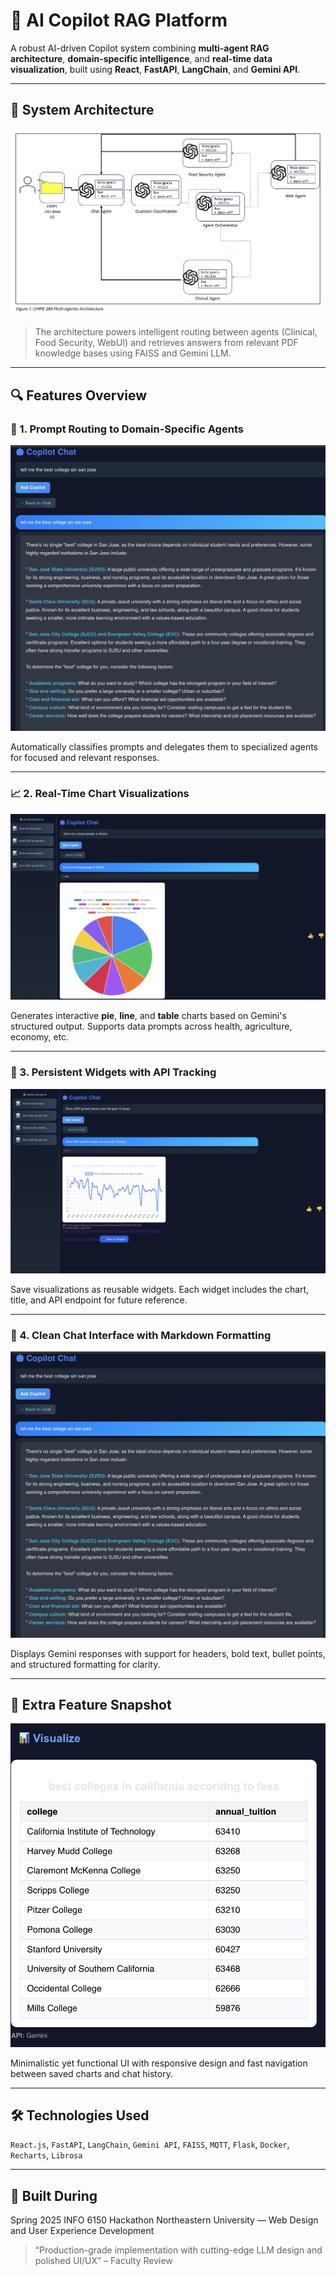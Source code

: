 # 🤖 AI Copilot RAG Platform

A robust AI-driven Copilot system combining **multi-agent RAG architecture**, **domain-specific intelligence**, and **real-time data visualization**, built using **React**, **FastAPI**, **LangChain**, and **Gemini API**.

---

## 🧠 System Architecture

![RAG Architecture](images/rag-architecture.png)

> The architecture powers intelligent routing between agents (Clinical, Food Security, WebUI) and retrieves answers from relevant PDF knowledge bases using FAISS and Gemini LLM.

---

## 🔍 Features Overview

### 📌 1. Prompt Routing to Domain-Specific Agents

![Prompt Routing](images/prompt-routing.png)

Automatically classifies prompts and delegates them to specialized agents for focused and relevant responses.

---

### 📈 2. Real-Time Chart Visualizations

![Chart Visuals](images/chart-visuals.png)

Generates interactive **pie**, **line**, and **table** charts based on Gemini's structured output. Supports data prompts across health, agriculture, economy, etc.

---

### 💾 3. Persistent Widgets with API Tracking

![Widgets](images/widgets.png)

Save visualizations as reusable widgets. Each widget includes the chart, title, and API endpoint for future reference.

---

### 💬 4. Clean Chat Interface with Markdown Formatting

![Copilot Chat](images/copilot-chat.png)

Displays Gemini responses with support for headers, bold text, bullet points, and structured formatting for clarity.

---

## 🧪 Extra Feature Snapshot

![Single Widget Detail](images/widgets-single.png)

Minimalistic yet functional UI with responsive design and fast navigation between saved charts and chat history.

---

## 🛠️ Technologies Used

`React.js`, `FastAPI`, `LangChain`, `Gemini API`, `FAISS`, `MQTT`, `Flask`, `Docker`, `Recharts`, `Librosa`

---

## 🏁 Built During
Spring 2025 INFO 6150 Hackathon
Northeastern University — Web Design and User Experience Development

> “Production-grade implementation with cutting-edge LLM design and polished UI/UX” – Faculty Review
